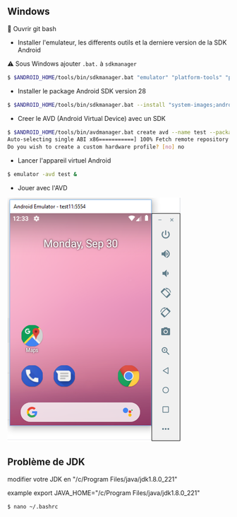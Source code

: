 


## Windows


:bookmark: Ouvrir git bash

* Installer l'emulateur, les differents outils et la derniere version de la SDK Android

:warning: Sous Windows ajouter `.bat.` à `sdkmanager`

```bash
$ $ANDROID_HOME/tools/bin/sdkmanager.bat "emulator" "platform-tools" "platforms;android-28" "build-tools;28.0.3" "extras;android;m2repository" "extras;google;m2repository"
```
* Installer le package Android SDK version 28

```bash
$ $ANDROID_HOME/tools/bin/sdkmanager.bat --install "system-images;android-28;google_apis;x86_64"
```

* Creer le AVD (Android Virtual Device) avec un SDK

```bash
$ $ANDROID_HOME/tools/bin/avdmanager.bat create avd --name test --package "system-images;android-28;google_apis;x86_64"
Auto-selecting single ABI x86===========] 100% Fetch remote repository...
Do you wish to create a custom hardware profile? [no] no
```

* Lancer l'appareil virtuel Android

```bash
$ emulator -avd test &
```

* Jouer avec l'AVD

![image](images/emulator.png)

## Problème de JDK

modifier votre JDK en "/c/Program Files/java/jdk1.8.0_221"

example export JAVA_HOME="/c/Program Files/java/jdk1.8.0_221"

```bash
$ nano ~/.bashrc
```
